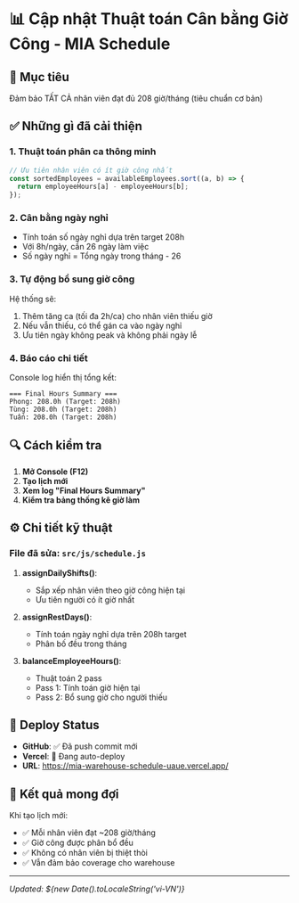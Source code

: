 # 📊 Cập nhật Thuật toán Cân bằng Giờ Công - MIA Schedule

## 🎯 Mục tiêu

Đảm bảo TẤT CẢ nhân viên đạt đủ 208 giờ/tháng (tiêu chuẩn cơ bản)

## ✅ Những gì đã cải thiện

### 1. **Thuật toán phân ca thông minh**

```javascript
// Ưu tiên nhân viên có ít giờ công nhất
const sortedEmployees = availableEmployees.sort((a, b) => {
  return employeeHours[a] - employeeHours[b];
});
```

### 2. **Cân bằng ngày nghỉ**

- Tính toán số ngày nghỉ dựa trên target 208h
- Với 8h/ngày, cần 26 ngày làm việc
- Số ngày nghỉ = Tổng ngày trong tháng - 26

### 3. **Tự động bổ sung giờ công**

Hệ thống sẽ:

1. Thêm tăng ca (tối đa 2h/ca) cho nhân viên thiếu giờ
2. Nếu vẫn thiếu, có thể gán ca vào ngày nghỉ
3. Ưu tiên ngày không peak và không phải ngày lễ

### 4. **Báo cáo chi tiết**

Console log hiển thị tổng kết:

```
=== Final Hours Summary ===
Phong: 208.0h (Target: 208h)
Tùng: 208.0h (Target: 208h)
Tuấn: 208.0h (Target: 208h)
```

## 🔍 Cách kiểm tra

1. **Mở Console (F12)**
2. **Tạo lịch mới**
3. **Xem log "Final Hours Summary"**
4. **Kiểm tra bảng thống kê giờ làm**

## ⚙️ Chi tiết kỹ thuật

### File đã sửa: `src/js/schedule.js`

1. **assignDailyShifts()**:
   - Sắp xếp nhân viên theo giờ công hiện tại
   - Ưu tiên người có ít giờ nhất

2. **assignRestDays()**:
   - Tính toán ngày nghỉ dựa trên 208h target
   - Phân bố đều trong tháng

3. **balanceEmployeeHours()**:
   - Thuật toán 2 pass
   - Pass 1: Tính toán giờ hiện tại
   - Pass 2: Bổ sung giờ cho người thiếu

## 📱 Deploy Status

- **GitHub**: ✅ Đã push commit mới
- **Vercel**: 🔄 Đang auto-deploy
- **URL**: https://mia-warehouse-schedule-uaue.vercel.app/

## 🎉 Kết quả mong đợi

Khi tạo lịch mới:

- ✅ Mỗi nhân viên đạt ~208 giờ/tháng
- ✅ Giờ công được phân bổ đều
- ✅ Không có nhân viên bị thiệt thòi
- ✅ Vẫn đảm bảo coverage cho warehouse

---

_Updated: ${new Date().toLocaleString('vi-VN')}_
